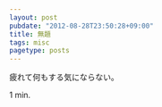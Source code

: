 ```yaml
---
layout: post
pubdate: "2012-08-28T23:50:28+09:00"
title: 無題
tags: misc
pagetype: posts
---
```

疲れて何もする気にならない。

1 min.
